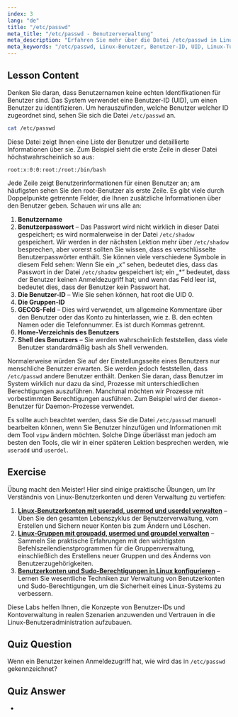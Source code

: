 ```yaml
---
index: 3
lang: "de"
title: "/etc/passwd"
meta_title: "/etc/passwd - Benutzerverwaltung"
meta_description: "Erfahren Sie mehr über die Datei /etc/passwd in Linux, verstehen Sie die Felder der Benutzerinformationen und wie UIDs funktionieren. Erkunden Sie diese wichtige Konfigurationsdatei."
meta_keywords: "/etc/passwd, Linux-Benutzer, Benutzer-ID, UID, Linux-Tutorial, Anfänger, Leitfaden, Linux-Befehle"
---
```


## Lesson Content

Denken Sie daran, dass Benutzernamen keine echten Identifikationen für Benutzer sind. Das System verwendet eine Benutzer-ID (UID), um einen Benutzer zu identifizieren. Um herauszufinden, welche Benutzer welcher ID zugeordnet sind, sehen Sie sich die Datei `/etc/passwd` an.

```bash
cat /etc/passwd
```

Diese Datei zeigt Ihnen eine Liste der Benutzer und detaillierte Informationen über sie. Zum Beispiel sieht die erste Zeile in dieser Datei höchstwahrscheinlich so aus:

```plaintext
root:x:0:0:root:/root:/bin/bash
```

Jede Zeile zeigt Benutzerinformationen für einen Benutzer an; am häufigsten sehen Sie den root-Benutzer als erste Zeile. Es gibt viele durch Doppelpunkte getrennte Felder, die Ihnen zusätzliche Informationen über den Benutzer geben. Schauen wir uns alle an:

1. **Benutzername**
2. **Benutzerpasswort** – Das Passwort wird nicht wirklich in dieser Datei gespeichert; es wird normalerweise in der Datei `/etc/shadow` gespeichert. Wir werden in der nächsten Lektion mehr über `/etc/shadow` besprechen, aber vorerst sollten Sie wissen, dass es verschlüsselte Benutzerpasswörter enthält. Sie können viele verschiedene Symbole in diesem Feld sehen: Wenn Sie ein „x“ sehen, bedeutet dies, dass das Passwort in der Datei `/etc/shadow` gespeichert ist; ein „*“ bedeutet, dass der Benutzer keinen Anmeldezugriff hat; und wenn das Feld leer ist, bedeutet dies, dass der Benutzer kein Passwort hat.
3. **Die Benutzer-ID** – Wie Sie sehen können, hat root die UID 0.
4. **Die Gruppen-ID**
5. **GECOS-Feld** – Dies wird verwendet, um allgemeine Kommentare über den Benutzer oder das Konto zu hinterlassen, wie z. B. den echten Namen oder die Telefonnummer. Es ist durch Kommas getrennt.
6. **Home-Verzeichnis des Benutzers**
7. **Shell des Benutzers** – Sie werden wahrscheinlich feststellen, dass viele Benutzer standardmäßig bash als Shell verwenden.

Normalerweise würden Sie auf der Einstellungsseite eines Benutzers nur menschliche Benutzer erwarten. Sie werden jedoch feststellen, dass `/etc/passwd` andere Benutzer enthält. Denken Sie daran, dass Benutzer im System wirklich nur dazu da sind, Prozesse mit unterschiedlichen Berechtigungen auszuführen. Manchmal möchten wir Prozesse mit vorbestimmten Berechtigungen ausführen. Zum Beispiel wird der `daemon`-Benutzer für Daemon-Prozesse verwendet.

Es sollte auch beachtet werden, dass Sie die Datei `/etc/passwd` manuell bearbeiten können, wenn Sie Benutzer hinzufügen und Informationen mit dem Tool `vipw` ändern möchten. Solche Dinge überlässt man jedoch am besten den Tools, die wir in einer späteren Lektion besprechen werden, wie `useradd` und `userdel`.

## Exercise

Übung macht den Meister! Hier sind einige praktische Übungen, um Ihr Verständnis von Linux-Benutzerkonten und deren Verwaltung zu vertiefen:

1. **[Linux-Benutzerkonten mit useradd, usermod und userdel verwalten](https://labex.io/de/labs/comptia-manage-linux-user-accounts-with-useradd-usermod-and-userdel-590837)** – Üben Sie den gesamten Lebenszyklus der Benutzerverwaltung, vom Erstellen und Sichern neuer Konten bis zum Ändern und Löschen.
2. **[Linux-Gruppen mit groupadd, usermod und groupdel verwalten](https://labex.io/de/labs/comptia-manage-linux-groups-with-groupadd-usermod-and-groupdel-590836)** – Sammeln Sie praktische Erfahrungen mit den wichtigsten Befehlszeilendienstprogrammen für die Gruppenverwaltung, einschließlich des Erstellens neuer Gruppen und des Änderns von Benutzerzugehörigkeiten.
3. **[Benutzerkonten und Sudo-Berechtigungen in Linux konfigurieren](https://labex.io/de/labs/comptia-configure-user-accounts-and-sudo-privileges-in-linux-590856)** – Lernen Sie wesentliche Techniken zur Verwaltung von Benutzerkonten und Sudo-Berechtigungen, um die Sicherheit eines Linux-Systems zu verbessern.

Diese Labs helfen Ihnen, die Konzepte von Benutzer-IDs und Kontoverwaltung in realen Szenarien anzuwenden und Vertrauen in die Linux-Benutzeradministration aufzubauen.

## Quiz Question

Wenn ein Benutzer keinen Anmeldezugriff hat, wie wird das in `/etc/passwd` gekennzeichnet?

## Quiz Answer

-
